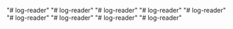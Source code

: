 "# log-reader" 
"# log-reader" 
"# log-reader" 
"# log-reader" 
"# log-reader" 
"# log-reader" 
"# log-reader" 
"# log-reader" 
"# log-reader" 
